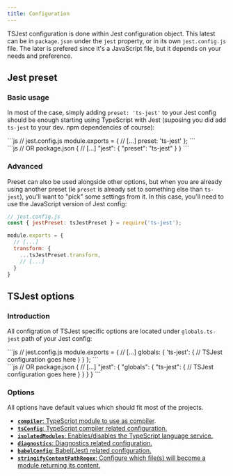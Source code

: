 ```yaml
---
title: Configuration
---
```

TSJest configuration is done within Jest configuration object. This latest can be in `package.json` under the `jest` property, or in its own `jest.config.js` file. The later is prefered since it's a JavaScript file, but it depends on your needs and preference.

## Jest preset

### Basic usage

In most of the case, simply adding `preset: 'ts-jest'` to your Jest config should be enough starting using TypeScript with Jest (suposing you did add `ts-jest` to your dev. npm dependencies of course):

<div class="row"><div class="col-md-6" markdown="block">
```js
// jest.config.js
module.exports = {
  // [...]
  preset: 'ts-jest'
};
```
</div><div class="col-md-6" markdown="block">
```js
// OR package.json
{
  // [...]
  "jest": {
    "preset": "ts-jest"
  }
}
```
</div></div>

### Advanced

Preset can also be used alongside other options, but when you are already using another preset (ie `preset` is already set to something else than `ts-jest`), you'll want to "pick" some settings from it. In this case, you'll need to use the JavaScript version of Jest config:

```js
// jest.config.js
const { jestPreset: tsJestPreset } = require('ts-jest');

module.exports = {
  // [...]
  transform: {
    ...tsJestPreset.transform,
    // [...]
  }
}
```

## TSJest options

### Introduction
All configration of TSJest specific options are located under `globals.ts-jest` path of your Jest config:

<div class="row"><div class="col-md-6" markdown="block">
```js
// jest.config.js
module.exports = {
  // [...]
  globals: {
    'ts-jest': {
      // TSJest configuration goes here
    }
  }
};
```
</div><div class="col-md-6" markdown="block">
```js
// OR package.json
{
  // [...]
  "jest": {
    "globals": {
      "ts-jest": {
        // TSJest configuration goes here
      }
    }
  }
}
```
</div></div>

### Options

All options have default values which should fit most of the projects.

- [**`compiler`**: TypeScript module to use as compiler](config/compiler).
- [**`tsConfig`**: TypeScript compiler related configuration.](config/tsConfig)
- [**`isolatedModules`**: Enables/disables the TypeScript language service.](config/isolatedModules)
- [**`diagnostics`**: Diagnostics related configuration.](config/diagnostics)
- [**`babelConfig`**: Babel(Jest) related configuration.](config/babelConfig)
- [**`stringifyContentPathRegex`**: Configure which file(s) will become a module returning its content.](config/stringifyContentPathRegex)
